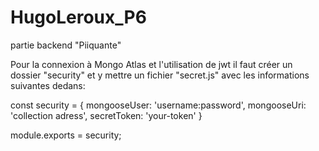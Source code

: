 # HugoLeroux_P6
partie backend "Piiquante"

Pour la connexion à Mongo Atlas et l'utilisation de jwt il faut créer un dossier "security" et y mettre un fichier "secret.js" avec les informations suivantes dedans:

const security = {
     mongooseUser: 'username:password',
     mongooseUri: 'collection adress',
     secretToken: 'your-token'
}

module.exports = security;
